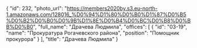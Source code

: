 {
    "id": 232,
    "photo_url": "https://members2020by.s3.eu-north-1.amazonaws.com/128016_%D0%94%D1%80%D0%B0%D1%87%D0%B5%D0%B2%D0%B0%D0%9B%D1%8E%D0%B4%D0%BC%D0%B8%D0%BB%D0%B0",
    "full_name": "Драчева Людмила",
    "offices": [
        {
            "id": "03-19",
            "name": "Прокуратура Рогачевского района",
            "position": "Помощник прокурора"
        }
    ],
    "title": "Драчева Людмила"
}